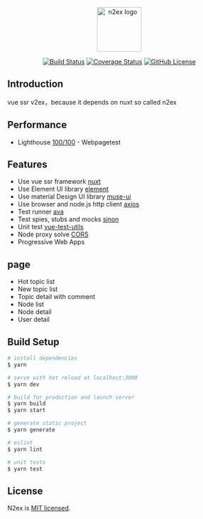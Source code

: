 <p align="center"><img width="100" src="https://i.loli.net/2019/08/30/3CaEjgt4iXRHm1G.jpg" alt="n2ex logo"></p>

<p align="center">
  <a href="https://travis-ci.com/OrangeXC/n2ex"><img src="https://travis-ci.com/OrangeXC/n2ex.svg?branch=master" alt="Build Status"></a>
  <a href="https://codecov.io/gh/OrangeXC/n2ex"><img src="https://img.shields.io/codecov/c/github/OrangeXC/n2ex/master.svg" alt="Coverage Status"></a>
  <a href="https://github.com/OrangeXC/n2ex/blob/master/LICENSE"><img src="https://img.shields.io/github/license/orangexc/n2ex" alt="GitHub License"></a>
</p>

## Introduction

vue ssr v2ex，because it depends on nuxt so called n2ex

## Performance

* Lighthouse [100/100](http://orkj5d055.bkt.clouddn.com/n2ex-sehiddtque.now.sh_2017-06-26_18-43-12.html) - Webpagetest

## Features

* Use vue ssr framework [nuxt](https://github.com/nuxt/nuxt.js)
* Use Element UI library [element](https://github.com/ElemeFE/element)
* Use material Design UI library [muse-ui](https://github.com/museui/muse-ui)
* Use browser and node.js http client [axios](https://github.com/mzabriskie/axios)
* Test runner [ava](https://github.com/avajs/ava)
* Test spies, stubs and mocks [sinon](https://github.com/sinonjs/sinon)
* Unit test [vue-test-utils](https://github.com/vuejs/vue-test-utils)
* Node proxy solve [CORS](https://developer.mozilla.org/zh-CN/docs/Web/HTTP/Access_control_CORS)
* Progressive Web Apps

## page

* Hot topic list
* New topic list
* Topic detail with comment
* Node list
* Node detail
* User detail

## Build Setup

``` bash
# install dependencies
$ yarn

# serve with hot reload at localhost:3000
$ yarn dev

# build for production and launch server
$ yarn build
$ yarn start

# generate static project
$ yarn generate

# eslint
$ yarn lint

# unit tests
$ yarn test
```

## License

N2ex is [MIT licensed](https://github.com/OrangeXC/n2ex/blob/master/LICENSE).
